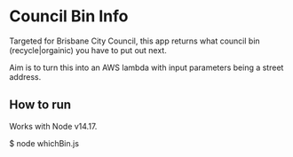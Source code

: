 # Council Bin Info

Targeted for Brisbane City Council, this app returns what council bin (recycle|orgainic) you
have to put out next.

Aim is to turn this into an AWS lambda with input parameters being a street address.

## How to run

Works with Node v14.17.

$ node whichBin.js

